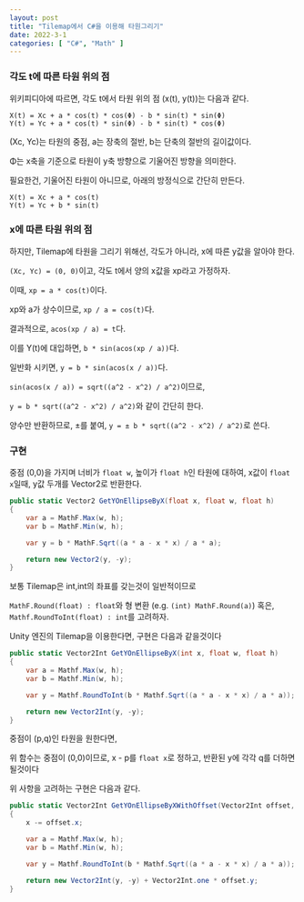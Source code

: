 ```yaml
---
layout: post
title: "Tilemap에서 C#을 이용해 타원그리기"
date: 2022-3-1
categories: [ "C#", "Math" ]
---
```


### 각도 t에 따른 타원 위의 점

위키피디아에 따르면, 각도 t에서 타원 위의 점 (x(t), y(t))는 다음과 같다.
```
X(t) = Xc + a * cos(t) * cos(Φ) - b * sin(t) * sin(Φ)
Y(t) = Yc + a * cos(t) * sin(Φ) - b * sin(t) * cos(Φ)
```
(Xc, Yc)는 타원의 중점, a는 장축의 절반, b는 단축의 절반의 길이값이다.

Φ는 x축을 기준으로 타원이 y축 방향으로 기울어진 방향을 의미한다.

필요한건, 기울어진 타원이 아니므로, 아래의 방정식으로 간단히 만든다.
```
X(t) = Xc + a * cos(t)
Y(t) = Yc + b * sin(t)
```

### x에 따른 타원 위의 점

하지만, Tilemap에 타원을 그리기 위해선, 각도가 아니라, x에 따른 y값을 알아야 한다.

`(Xc, Yc) = (0, 0)`이고, 각도 t에서 양의 x값을 xp라고 가정하자.

이때, `xp = a * cos(t)`이다.

xp와 a가 상수이므로, `xp / a = cos(t)`다.

결과적으로, `acos(xp / a) = t`다.

이를 Y(t)에 대입하면, `b * sin(acos(xp / a))`다.

일반화 시키면, `y = b * sin(acos(x / a))`다.

`sin(acos(x / a)) = sqrt((a^2 - x^2) / a^2)`이므로,

`y = b * sqrt((a^2 - x^2) / a^2)`와 같이 간단히 한다.

양수만 반환하므로, ±를 붙여, `y = ± b * sqrt((a^2 - x^2) / a^2)`로 쓴다.

### 구현

중점 (0,0)을 가지며 너비가 `float w`, 높이가 `float h`인 타원에 대하여,
x값이 `float x`일때, y값 두개를 Vector2로 반환한다.

```c#
public static Vector2 GetYOnEllipseByX(float x, float w, float h)
{
    var a = MathF.Max(w, h);
    var b = MathF.Min(w, h);

    var y = b * MathF.Sqrt((a * a - x * x) / a * a);

    return new Vector2(y, -y);
}
```

보통 Tilemap은 int,int의 좌표를 갖는것이 일반적이므로

`MathF.Round(float) : float`와 형 변환 (e.g. `(int) MathF.Round(a)`) 혹은, 
`Mathf.RoundToInt(float) : int`를 고려하자.

Unity 엔진의 Tilemap을 이용한다면, 구현은 다음과 같을것이다
```c#
public static Vector2Int GetYOnEllipseByX(int x, float w, float h)
{
    var a = Mathf.Max(w, h);
    var b = Mathf.Min(w, h);

    var y = Mathf.RoundToInt(b * Mathf.Sqrt((a * a - x * x) / a * a));

    return new Vector2Int(y, -y);
}
```

중점이 (p,q)인 타원을 원한다면,

위 함수는 중점이 (0,0)이므로, 
x - p를 `float x`로 정하고, 
반환된 y에 각각 q를 더하면 될것이다

위 사항을 고려하는 구현은 다음과 같다.

```c#
public static Vector2Int GetYOnEllipseByXWithOffset(Vector2Int offset, int x, float w, float h)
{
    x -= offset.x;

    var a = Mathf.Max(w, h);
    var b = Mathf.Min(w, h);

    var y = Mathf.RoundToInt(b * Mathf.Sqrt((a * a - x * x) / a * a));

    return new Vector2Int(y, -y) + Vector2Int.one * offset.y;
}
```